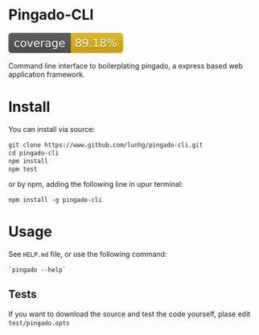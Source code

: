 # Pingado-CLI

![coverage](badge.svg)

Command line interface to boilerplating pingado, a express based web application framework.

# Install

You can install via source:

    git clone https://www.github.com/lunhg/pingado-cli.git
	cd pingado-cli
	npm install
	npm test

or by npm, adding the following line in upur terminal:

    npm install -g pingado-cli

# Usage

See `HELP.md` file, or use the following command:

    `pingado --help`

## Tests

If you want to download the source and test the code yourself, plase edit `test/pingado.opts`
